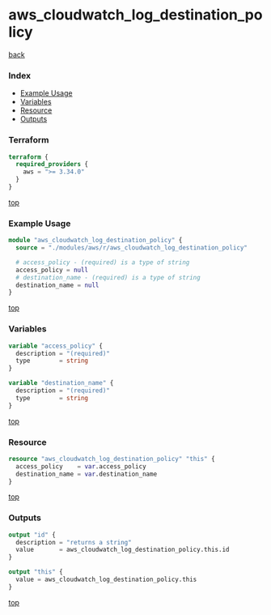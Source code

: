 # aws_cloudwatch_log_destination_policy

[back](../aws.md)

### Index

- [Example Usage](#example-usage)
- [Variables](#variables)
- [Resource](#resource)
- [Outputs](#outputs)

### Terraform

```terraform
terraform {
  required_providers {
    aws = ">= 3.34.0"
  }
}
```

[top](#index)

### Example Usage

```terraform
module "aws_cloudwatch_log_destination_policy" {
  source = "./modules/aws/r/aws_cloudwatch_log_destination_policy"

  # access_policy - (required) is a type of string
  access_policy = null
  # destination_name - (required) is a type of string
  destination_name = null
}
```

[top](#index)

### Variables

```terraform
variable "access_policy" {
  description = "(required)"
  type        = string
}

variable "destination_name" {
  description = "(required)"
  type        = string
}
```

[top](#index)

### Resource

```terraform
resource "aws_cloudwatch_log_destination_policy" "this" {
  access_policy    = var.access_policy
  destination_name = var.destination_name
}
```

[top](#index)

### Outputs

```terraform
output "id" {
  description = "returns a string"
  value       = aws_cloudwatch_log_destination_policy.this.id
}

output "this" {
  value = aws_cloudwatch_log_destination_policy.this
}
```

[top](#index)